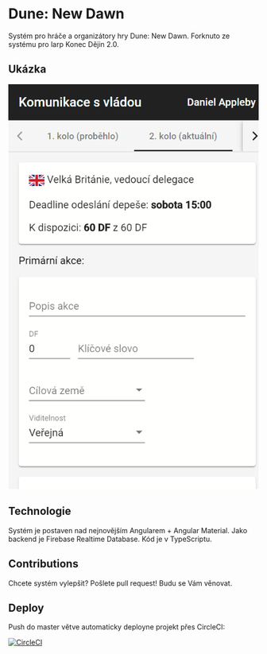 # Dune: New Dawn
Systém pro hráče a organizátory hry Dune: New Dawn. Forknuto ze systému pro larp Konec Dějin 2.0.

## Ukázka
![Ukázka](konec-dejin-system-ukazka.png)

## Technologie
Systém je postaven nad nejnovějším Angularem + Angular Material. Jako backend je Firebase Realtime Database. Kód je v TypeScriptu.
## Contributions
Chcete systém vylepšit? Pošlete pull request! Budu se Vám věnovat.
## Deploy
Push do master větve automaticky deployne projekt přes CircleCI:

[![CircleCI](https://circleci.com/gh/davidvavra/konec-dejin.svg?style=svg)](https://circleci.com/gh/davidvavra/konec-dejin)